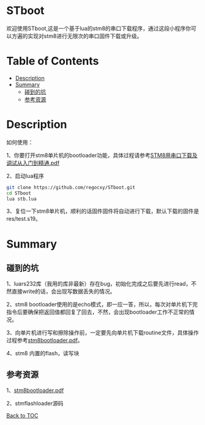 STboot
======
欢迎使用STboot,这是一个基于lua的stm8的串口下载程序，通过这段小程序你可以方遍的实现对stm8进行无限次的串口固件下载或升级。

Table of Contents
=================

* [Description](#description)
* [Summary](#summary)
    * [碰到的坑](#for-users)
    * [参考资源](#for-bundle-maintainers)

Description
===========
如何使用：

1、你要打开stm8单片机的bootloader功能，具体过程请参考[STM8用串口下载及调试从入门到精通.pdf](https://github.com/regocxy/STboot/blob/master/doc/STM8%E7%94%A8%E4%B8%B2%E5%8F%A3%E4%B8%8B%E8%BD%BD%E5%8F%8A%E8%B0%83%E8%AF%95%E4%BB%8E%E5%85%A5%E9%97%A8%E5%88%B0%E7%B2%BE%E9%80%9A.pdf)

2、启动lua程序

```bash
git clone https://github.com/regocxy/STboot.git
cd STboot
lua stb.lua
```
3、复位一下stm8单片机，顺利的话固件固件将自动进行下载，默认下载的固件是res/test.s19。

Summary
=======

碰到的坑
------
1、luars232库（我用的库非最新）存在bug，初始化完成之后要先进行read，不然直接write的话，会出现写数据丢失的情况。

2、stm8 bootloader使用的是echo模式，即一应一答，所以，每次对单片机下完指令后要确保把返回值都回复了回去，不然，会出现bootloader工作不正常的情况。

3、向单片机进行写和擦除操作前，一定要先向单片机下载routine文件，具体操作过程参考[stm8bootloader.pdf](https://github.com/regocxy/STboot/blob/master/doc/stm8bootloader.pdf)。

4、stm8 内置的flash，读写块


参考资源
------

1、[stm8bootloader.pdf](https://github.com/regocxy/STboot/blob/master/doc/stm8bootloader.pdf)

2、stmflashloader源码

[Back to TOC](#table-of-contents)


